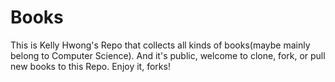 # Books
This is Kelly Hwong's Repo that collects all kinds of books(maybe mainly belong to Computer Science). And it's public, welcome to clone, fork, or pull new books to this Repo. Enjoy it, forks!
